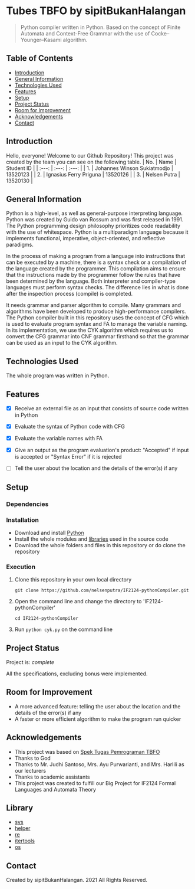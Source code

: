 # Tubes TBFO by sipitBukanHalangan
> Python compiler written in Python. Based on the concept of Finite Automata and Context-Free Grammar with the use of Cocke–Younger–Kasami algorithm.


## Table of Contents
* [Introduction](#introduction)
* [General Information](#general-information)
* [Technologies Used](#technologies-used)
* [Features](#features)
* [Setup](#setup)
* [Project Status](#project-status)
* [Room for Improvement](#room-for-improvement)
* [Acknowledgements](#acknowledgements)
* [Contact](#contact)


## Introduction
Hello, everyone! Welcome to our Github Repository!
This project was created by the team you can see on the following table.
| No. | Name | Student ID |
| :---: | :---: | :---: |
| 1. | Johannes Winson Sukiatmodjo | 13520123 |
| 2. | Ignasius Ferry Priguna | 13520126 | 
| 3. | Nelsen Putra | 13520130 |


## General Information
Python is a high-level, as well as general-purpose interpreting language. Python was created by Guido van Rossum and was first released in 1991. The Python programming design philosophy prioritizes code readability with the use of whitespace. Python is a multiparadigm language because it implements functional, imperative, object-oriented, and reflective paradigms.

In the process of making a program from a language into instructions that can be executed by a machine, there is a syntax check or a compilation of the language created by the programmer. This compilation aims to ensure that the instructions made by the programmer follow the rules that have been determined by the language. Both interpreter and compiler-type languages must perform syntax checks. The difference lies in what is done after the inspection process (compile) is completed.

It needs grammar and parser algorithm to compile. Many grammars and algorithms have been developed to produce high-performance compilers. The Python compiler built in this repository uses the concept of CFG which is used to evaluate program syntax and FA to manage the variable naming. In its implementation, we use the CYK algorithm which requires us to convert the CFG grammar into CNF grammar firsthand so that the grammar can be used as an input to the CYK algorithm.


## Technologies Used
The whole program was written in Python.


## Features
- [x] Receive an external file as an input that consists of source code written in Python
- [x] Evaluate the syntax of Python code with CFG
- [x] Evaluate the variable names with FA
- [x] Give an output as the program evaluation's product: "Accepted" if input is accepted or "Syntax Error" if it is rejected
- [ ] Tell the user about the location and the details of the error(s) if any


## Setup
### Dependencies

### Installation
- Download and install [Python](https://www.python.org/downloads/)
- Install the whole modules and [libraries](#library) used in the source code
- Download the whole folders and files in this repository or do clone the repository

### Execution
1. Clone this repository in your own local directory

    `git clone https://github.com/nelsenputra/IF2124-pythonCompiler.git`

2. Open the command line and change the directory to 'IF2124-pythonCompiler'

    `cd IF2124-pythonCompiler`
    
3. Run `python cyk.py` on the command line


## Project Status
Project is: _complete_

All the specifications, excluding bonus were implemented.


## Room for Improvement
- A more advanced feature: telling the user about the location and the details of the error(s) if any
- A faster or more efficient algorithm to make the program run quicker


## Acknowledgements
- This project was based on [Spek Tugas Pemrograman TBFO](https://docs.google.com/document/d/1Fd8wLOP_GzJ66atpw1yK1_S1dLCFQcKFTgnePFHql7Y/edit#)
- Thanks to God
- Thanks to Mr. Judhi Santoso, Mrs. Ayu Purwarianti, and Mrs. Harlili as our lecturers
- Thanks to academic assistants
- This project was created to fulfill our Big Project for IF2124 Formal Languages and Automata Theory


## Library
- [sys](https://docs.python.org/3/library/sys.html)
- [helper](https://pypi.org/project/helper/)
- [re](https://docs.python.org/3/library/re.html)
- [itertools](https://docs.python.org/3/library/itertools.html)
- [os](https://docs.python.org/3/library/os.html)


## Contact
Created by sipitBukanHalangan. 2021 All Rights Reserved.
